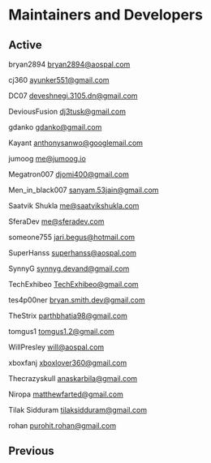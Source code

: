 # Maintainers and Developers #

## Active ##
bryan2894 <bryan2894@aospal.com>

cj360   <ayunker551@gmail.com>

DC07 <deveshnegi.3105.dn@gmail.com>

DeviousFusion <dj3tusk@gmail.com>

gdanko <gdanko@gmail.com>

Kayant <anthonysanwo@googlemail.com>

jumoog <me@jumoog.io>

Megatron007 <djomi400@gmail.com>

Men_in_black007 <sanyam.53jain@gmail.com>

Saatvik Shukla <me@saatvikshukla.com>

SferaDev <me@sferadev.com>

someone755 <jari.begus@hotmail.com>

SuperHanss <superhanss@aospal.com>

SynnyG <synnyg.devand@gmail.com>

TechExhibeo <TechExhibeo@gmail.com>

tes4p00ner <bryan.smith.dev@gmail.com>

TheStrix <parthbhatia98@gmail.com>

tomgus1 <tomgus1.2@gmail.com>

WillPresley <will@aospal.com>

xboxfanj <xboxlover360@gmail.com>

Thecrazyskull <anaskarbila@gmail.com>

Niropa <matthewfarted@gmail.com>

Tilak Sidduram <tilaksidduram@gmail.com>

rohan <purohit.rohan@gmail.com>

## Previous ##
